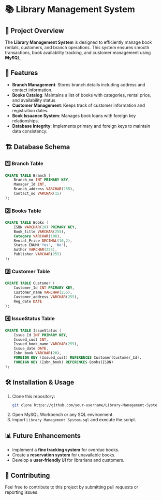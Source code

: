 
# 📚 Library Management System

## 📌 Project Overview
The **Library Management System** is designed to efficiently manage book rentals, customers, and branch operations. This system ensures smooth transactions, book availability tracking, and customer management using **MySQL**.

## 📂 Features
- **Branch Management**: Stores branch details including address and contact information.
- **Books Catalog**: Maintains a list of books with categories, rental price, and availability status.
- **Customer Management**: Keeps track of customer information and registration dates.
- **Book Issuance System**: Manages book loans with foreign key relationships.
- **Database Integrity**: Implements primary and foreign keys to maintain data consistency.

## 🏗️ Database Schema
### 1️⃣ **Branch Table**
```sql
CREATE TABLE Branch (
    Branch_no INT PRIMARY KEY,
    Manager_Id INT,
    Branch_address VARCHAR(255),
    Contact_no VARCHAR(15)
);
```
### 2️⃣ **Books Table**
```sql
CREATE TABLE Books (
    ISBN VARCHAR(20) PRIMARY KEY,
    Book_title VARCHAR(255),
    Category VARCHAR(100),
    Rental_Price DECIMAL(10,2),
    Status ENUM('Yes', 'No'),
    Author VARCHAR(255),
    Publisher VARCHAR(255)
);
```
### 3️⃣ **Customer Table**
```sql
CREATE TABLE Customer (
    Customer_Id INT PRIMARY KEY,
    Customer_name VARCHAR(255),
    Customer_address VARCHAR(255),
    Reg_date DATE
);
```
### 4️⃣ **IssueStatus Table**
```sql
CREATE TABLE IssueStatus (
    Issue_Id INT PRIMARY KEY,
    Issued_cust INT,
    Issued_book_name VARCHAR(255),
    Issue_date DATE,
    Isbn_book VARCHAR(20),
    FOREIGN KEY (Issued_cust) REFERENCES Customer(Customer_Id),
    FOREIGN KEY (Isbn_book) REFERENCES Books(ISBN)
);
```

## 🛠️ Installation & Usage
1. Clone this repository:
   ```bash
   git clone https://github.com/your-username/Library-Management-System.git
   ```
2. Open MySQL Workbench or any SQL environment.
3. Import `Library Management System.sql` and execute the script.

## 📊 Future Enhancements
- Implement a **fine tracking system** for overdue books.
- Create a **reservation system** for unavailable books.
- Develop a **user-friendly UI** for librarians and customers.

## 🤝 Contributing
Feel free to contribute to this project by submitting pull requests or reporting issues.

